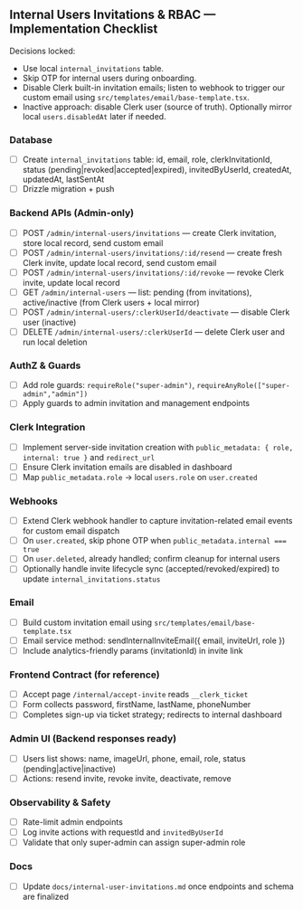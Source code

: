 ## Internal Users Invitations & RBAC — Implementation Checklist

Decisions locked:
- Use local `internal_invitations` table.
- Skip OTP for internal users during onboarding.
- Disable Clerk built-in invitation emails; listen to webhook to trigger our custom email using `src/templates/email/base-template.tsx`.
- Inactive approach: disable Clerk user (source of truth). Optionally mirror local `users.disabledAt` later if needed.

### Database
- [ ] Create `internal_invitations` table: id, email, role, clerkInvitationId, status (pending|revoked|accepted|expired), invitedByUserId, createdAt, updatedAt, lastSentAt
- [ ] Drizzle migration + push

### Backend APIs (Admin-only)
- [ ] POST `/admin/internal-users/invitations` — create Clerk invitation, store local record, send custom email
- [ ] POST `/admin/internal-users/invitations/:id/resend` — create fresh Clerk invite, update local record, send custom email
- [ ] POST `/admin/internal-users/invitations/:id/revoke` — revoke Clerk invite, update local record
- [ ] GET `/admin/internal-users` — list: pending (from invitations), active/inactive (from Clerk users + local mirror)
- [ ] POST `/admin/internal-users/:clerkUserId/deactivate` — disable Clerk user (inactive)
- [ ] DELETE `/admin/internal-users/:clerkUserId` — delete Clerk user and run local deletion

### AuthZ & Guards
- [ ] Add role guards: `requireRole("super-admin")`, `requireAnyRole(["super-admin","admin"])`
- [ ] Apply guards to admin invitation and management endpoints

### Clerk Integration
- [ ] Implement server-side invitation creation with `public_metadata: { role, internal: true }` and `redirect_url`
- [ ] Ensure Clerk invitation emails are disabled in dashboard
- [ ] Map `public_metadata.role` → local `users.role` on `user.created`

### Webhooks
- [ ] Extend Clerk webhook handler to capture invitation-related email events for custom email dispatch
- [ ] On `user.created`, skip phone OTP when `public_metadata.internal === true`
- [ ] On `user.deleted`, already handled; confirm cleanup for internal users
- [ ] Optionally handle invite lifecycle sync (accepted/revoked/expired) to update `internal_invitations.status`

### Email
- [ ] Build custom invitation email using `src/templates/email/base-template.tsx`
- [ ] Email service method: sendInternalInviteEmail({ email, inviteUrl, role })
- [ ] Include analytics-friendly params (invitationId) in invite link

### Frontend Contract (for reference)
- [ ] Accept page `/internal/accept-invite` reads `__clerk_ticket`
- [ ] Form collects password, firstName, lastName, phoneNumber
- [ ] Completes sign-up via ticket strategy; redirects to internal dashboard

### Admin UI (Backend responses ready)
- [ ] Users list shows: name, imageUrl, phone, email, role, status (pending|active|inactive)
- [ ] Actions: resend invite, revoke invite, deactivate, remove

### Observability & Safety
- [ ] Rate-limit admin endpoints
- [ ] Log invite actions with requestId and `invitedByUserId`
- [ ] Validate that only super-admin can assign super-admin role

### Docs
- [ ] Update `docs/internal-user-invitations.md` once endpoints and schema are finalized


